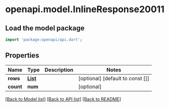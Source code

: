 # openapi.model.InlineResponse20011

## Load the model package
```dart
import 'package:openapi/api.dart';
```

## Properties
Name | Type | Description | Notes
------------ | ------------- | ------------- | -------------
**rows** | [**List<MedicalHistory>**](MedicalHistory.md) |  | [optional] [default to const []]
**count** | **num** |  | [optional] 

[[Back to Model list]](../README.md#documentation-for-models) [[Back to API list]](../README.md#documentation-for-api-endpoints) [[Back to README]](../README.md)


